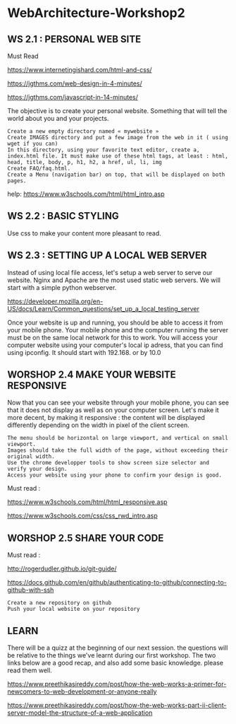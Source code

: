 ﻿# WebArchitecture-Workshop2
## WS 2.1 : PERSONAL WEB SITE

Must Read

https://www.internetingishard.com/html-and-css/

https://jgthms.com/web-design-in-4-minutes/

https://jgthms.com/javascript-in-14-minutes/

The objective is to create your personal website. Something that will tell the world about you and your projects.

    Create a new empty directory named « mywebsite »
    Create IMAGES directory and put a few image from the web in it ( using wget if you can)
    In this directory, using your favorite text editor, create a, index.html file. It must make use of these html tags, at least : html, head, title, body, p, h1, h2, a href, ul, li, img
    Create FAQ/faq.html.
    Create a Menu (navigation bar) on top, that will be displayed on both pages.

help: https://www.w3schools.com/html/html_intro.asp

## WS 2.2 : BASIC STYLING

Use css to make your content more pleasant to read.

## WS 2.3 : SETTING UP A LOCAL WEB SERVER

Instead of using local file access, let's setup a web server to serve our website. Nginx and Apache are the most used static web servers. We will start with a simple python webserver.

https://developer.mozilla.org/en-US/docs/Learn/Common_questions/set_up_a_local_testing_server

Once your website is up and running, you should be able to access it from your mobile phone. Your mobile phone and the computer running the server must be on the same local network for this to work. You will access your computer website using your computer's local ip adress, that you can find using ipconfig. It should start with 192.168. or by 10.0

## WORSHOP 2.4 MAKE YOUR WEBSITE RESPONSIVE

Now that you can see your website through your mobile phone, you can see that it does not display as well as on your computer screen. Let's make it more decent, by making it responsive : the content will be displayed differently depending on the width in pixel of the client screen.

    The menu should be horizontal on large viewport, and vertical on small viewport.
    Images should take the full width of the page, without exceeding their original width.
    Use the chrome developper tools to show screen size selector and verify your design.
    Access your website using your phone to confirm your design is good.

Must read :

https://www.w3schools.com/html/html_responsive.asp

https://www.w3schools.com/css/css_rwd_intro.asp

## WORSHOP 2.5 SHARE YOUR CODE

Must read :

http://rogerdudler.github.io/git-guide/

https://docs.github.com/en/github/authenticating-to-github/connecting-to-github-with-ssh

    Create a new repository on github
    Push your local website on your repository

## LEARN

There will be a quizz at the beginning of our next session. the questions will be relative to the things we've learnt during our first workshop. The two links below are a good recap, and also add some basic knowledge. please read them well.

https://www.preethikasireddy.com/post/how-the-web-works-a-primer-for-newcomers-to-web-development-or-anyone-really

https://www.preethikasireddy.com/post/how-the-web-works-part-ii-client-server-model-the-structure-of-a-web-application
